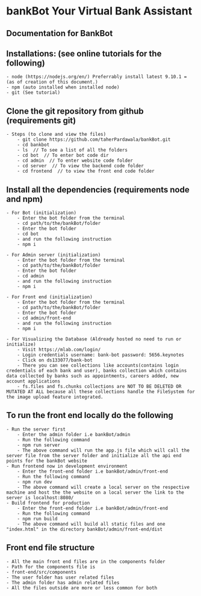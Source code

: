 # bankBot Your Virtual Bank Assistant
## Documentation for BankBot

## Installations: (see online tutorials for the following)
    - node (https://nodejs.org/en/) Preferrably install latest 9.10.1 = (as of creation of this document.)
    - npm (auto installed when installed node)
    - git (See tutorial)

## Clone the git repository from github (requirements git)
    - Steps (to clone and view the files)
        - git clone https://github.com/taherPardawala/bankBot.git
        - cd bankbot
        - ls  // To see a list of all the folders
        - cd bot  // To enter bot code dir
        - cd admin  // To enter website code folder
        - cd server  // To view the backend code folder
        - cd frontend  // to view the front end code folder

## Install all the dependencies (requirements node and npm)
    - For Bot (initialization)
        - Enter the bot folder from the terminal
        - cd path/to/the/bankBot/folder
        - Enter the bot folder
        - cd bot
        - and run the following instruction
        - npm i

    - For Admin server (initialization)
        - Enter the bot folder from the terminal
        - cd path/to/the/bankBot/folder
        - Enter the bot folder
        - cd admin
        - and run the following instruction
        - npm i

    - For Front end (initialization)
        - Enter the bot folder from the terminal
        - cd path/to/the/bankBot/folder
        - Enter the bot folder
        - cd admin/front-end
        - and run the following instruction
        - npm i

    - For Visualizing the Database (Aldready hosted no need to run or initialize)
        - Visit https://mlab.com/login/
        - Login credentials username: bank-bot password: 5656.keynotes 
        - Click on ds133077/bank-bot
        - There you can see collections like accounts(contains login credentials of each bank and user), banks collection which contains data collected by banks such as appointments, careers added, new account applications
        - fs.files and fs.chunks collections are NOT TO BE DELETED OR MUTATED AT ALL because all these collections handle the FileSystem for the image upload feature integrated.

## To run the front end locally do the following
    - Run the server first 
        - Enter the admin folder i.e bankBot/admin
        - Run the following command
        - npm run server
        - The above command will run the app.js file which will call the server file from the server folder and initialize all the api end points for the bankBot website
    - Run frontend now in development environment
        - Enter the front-end folder i.e bankBot/admin/front-end
        - Run the following command
        - npm run dev
        - The above command will create a local server on the respective machine and host the the website on a local server the link to the server is localhost:8080/
    - Build frontend for production
        - Enter the front-end folder i.e bankBot/admin/front-end
        - Run the following command
        - npm run build
        - The above command will build all static files and one "index.html" in the directory bankBot/admin/front-end/dist

## Front end file structure
    - All the main front end files are in the components folder
    - Path for the components file is 
    - front-end/src/components
    - The user folder has user related files
    - The admin folder has admin related files
    - All the files outside are more or less common for both
